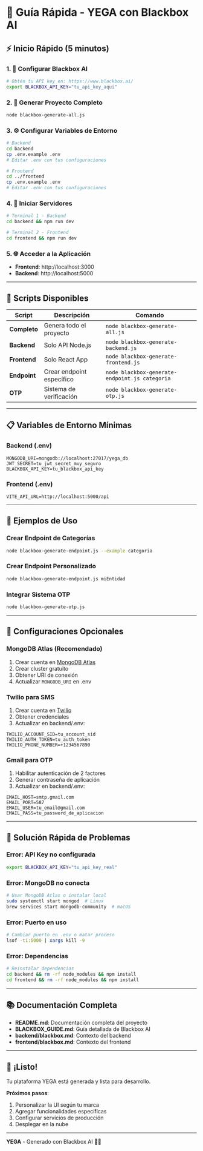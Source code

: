 # 🚀 Guía Rápida - YEGA con Blackbox AI

## ⚡ Inicio Rápido (5 minutos)

### 1. 🔑 Configurar Blackbox AI
```bash
# Obtén tu API key en: https://www.blackbox.ai/
export BLACKBOX_API_KEY="tu_api_key_aqui"
```

### 2. 🤖 Generar Proyecto Completo
```bash
node blackbox-generate-all.js
```

### 3. ⚙️ Configurar Variables de Entorno
```bash
# Backend
cd backend
cp .env.example .env
# Editar .env con tus configuraciones

# Frontend  
cd ../frontend
cp .env.example .env
# Editar .env con tus configuraciones
```

### 4. 🚀 Iniciar Servidores
```bash
# Terminal 1 - Backend
cd backend && npm run dev

# Terminal 2 - Frontend
cd frontend && npm run dev
```

### 5. 🌐 Acceder a la Aplicación
- **Frontend**: http://localhost:3000
- **Backend**: http://localhost:5000

---

## 🤖 Scripts Disponibles

| Script | Descripción | Comando |
|--------|-------------|---------|
| **Completo** | Genera todo el proyecto | `node blackbox-generate-all.js` |
| **Backend** | Solo API Node.js | `node blackbox-generate-backend.js` |
| **Frontend** | Solo React App | `node blackbox-generate-frontend.js` |
| **Endpoint** | Crear endpoint específico | `node blackbox-generate-endpoint.js categoria` |
| **OTP** | Sistema de verificación | `node blackbox-generate-otp.js` |

---

## 📋 Variables de Entorno Mínimas

### Backend (.env)
```env
MONGODB_URI=mongodb://localhost:27017/yega_db
JWT_SECRET=tu_jwt_secret_muy_seguro
BLACKBOX_API_KEY=tu_blackbox_api_key
```

### Frontend (.env)
```env
VITE_API_URL=http://localhost:5000/api
```

---

## 🎯 Ejemplos de Uso

### Crear Endpoint de Categorías
```bash
node blackbox-generate-endpoint.js --example categoria
```

### Crear Endpoint Personalizado
```bash
node blackbox-generate-endpoint.js miEntidad
```

### Integrar Sistema OTP
```bash
node blackbox-generate-otp.js
```

---

## 🔧 Configuraciones Opcionales

### MongoDB Atlas (Recomendado)
1. Crear cuenta en [MongoDB Atlas](https://cloud.mongodb.com)
2. Crear cluster gratuito
3. Obtener URI de conexión
4. Actualizar `MONGODB_URI` en .env

### Twilio para SMS
1. Crear cuenta en [Twilio](https://www.twilio.com)
2. Obtener credenciales
3. Actualizar en backend/.env:
```env
TWILIO_ACCOUNT_SID=tu_account_sid
TWILIO_AUTH_TOKEN=tu_auth_token
TWILIO_PHONE_NUMBER=+1234567890
```

### Gmail para OTP
1. Habilitar autenticación de 2 factores
2. Generar contraseña de aplicación
3. Actualizar en backend/.env:
```env
EMAIL_HOST=smtp.gmail.com
EMAIL_PORT=587
EMAIL_USER=tu_email@gmail.com
EMAIL_PASS=tu_password_de_aplicacion
```

---

## 🐛 Solución Rápida de Problemas

### Error: API Key no configurada
```bash
export BLACKBOX_API_KEY="tu_api_key_real"
```

### Error: MongoDB no conecta
```bash
# Usar MongoDB Atlas o instalar local
sudo systemctl start mongod  # Linux
brew services start mongodb-community  # macOS
```

### Error: Puerto en uso
```bash
# Cambiar puerto en .env o matar proceso
lsof -ti:5000 | xargs kill -9
```

### Error: Dependencias
```bash
# Reinstalar dependencias
cd backend && rm -rf node_modules && npm install
cd frontend && rm -rf node_modules && npm install
```

---

## 📚 Documentación Completa

- **README.md**: Documentación completa del proyecto
- **BLACKBOX_GUIDE.md**: Guía detallada de Blackbox AI
- **backend/blackbox.md**: Contexto del backend
- **frontend/blackbox.md**: Contexto del frontend

---

## 🎉 ¡Listo!

Tu plataforma YEGA está generada y lista para desarrollo. 

**Próximos pasos**:
1. Personalizar la UI según tu marca
2. Agregar funcionalidades específicas
3. Configurar servicios de producción
4. Desplegar en la nube

---

**YEGA** - Generado con Blackbox AI 🤖✨